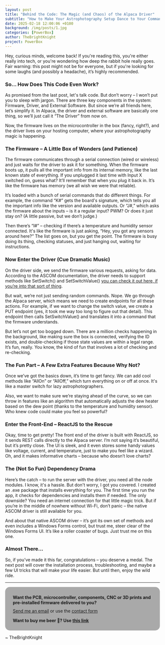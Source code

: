 ```yaml
---
layout: post
title: "Behind the Code: The Magic (and Chaos) of the Alpaca Driver"
subtitle: "How to Make Your Astrophotography Setup Dance to Your Command Without Losing Your Mind"
date: 2025-02-18 12:00:06 +0100
background: /img/posts/1.jpg
categories: [PowerBox]
author: TheBrightKnight
project: PowerBox
---
```


<link rel="stylesheet"
        href="https://cdnjs.cloudflare.com/ajax/libs/highlight.js/10.0.3/styles/default.min.css">
<script src="https://cdnjs.cloudflare.com/ajax/libs/highlight.js/10.0.3/highlight.min.js"></script>
<script>hljs.initHighlightingOnLoad();</script>

Hey, curious minds, welcome back! If you're reading this, you're either really into tech, or you're wondering how deep the rabbit hole really goes. Fair warning: this post might not be for everyone, but if you're looking for some laughs (and possibly a headache), it’s highly recommended.

### So... How Does This Code Even Work?

As promised from the last post, let's talk code. But don’t worry – I won’t put you to sleep with jargon. There are three key components in the system: Firmware, Driver, and External Software. But since we’re all friends here, let’s simplify it. In Alpaca, the driver and external software are basically one thing, so we’ll just call it “The Driver” from now on.

Now, the firmware lives on the microcontroller in the box (fancy, right?), and the driver lives on your hosting computer, where your astrophotography magic is happening.

### The Firmware – A Little Box of Wonders (and Patience)

The firmware communicates through a serial connection (wired or wireless) and just waits for the driver to ask it for something. When the firmware boots up, it pulls all the important info from its internal memory, like the last known state of everything. If you unplugged it last time with Input X switched on, guess what? It’ll remember that when you plug it back in. It’s like the firmware has memory (we all wish we were that reliable).

It’s loaded with a bunch of serial commands that do different things. For example, the command “K#” gets the board's signature, which tells you all the important info like the version and available outputs. Or “J#,” which asks the firmware about the inputs – is it a regular input? PWM? Or does it just stay on? (A little passive, but we don’t judge.)

Then there’s “I#” – checking if there’s a temperature and humidity sensor connected. It's like the firmware is just asking, “Hey, you got any sensors around here?” The list goes on, but you get the point. The firmware is busy doing its thing, checking statuses, and just hanging out, waiting for instructions.

### Now Enter the Driver (Cue Dramatic Music)

On the driver side, we send the firmware various requests, asking for data. According to the ASCOM documentation, the driver needs to support methods like SetSwitch() and SetSwitchValue() [you can check it out here, if you’re into that sort of thing](https://ascom-standards.org/Help/Developer/html/M_ASCOM_DriverAccess_Switch_SetSwitch.htm).

But wait, we’re not just sending random commands. Nope. We go through the Alpaca server, which means we need to create endpoints for all these actions. For example, if we want to change the switch value, we create a PUT endpoint (yes, it took me way too long to figure out that detail). This endpoint then calls SetSwitchValue() and translates it into a command that the firmware understands.

But let’s not get too bogged down. There are a million checks happening in the background, like making sure the box is connected, verifying the ID exists, and double-checking if those state values are within a legal range. It’s fun, really. You know, the kind of fun that involves a lot of checking and re-checking.

### The Fun Part – A Few Extra Features Because Why Not?

Once we’ve got the basics down, it’s time to get fancy. We can add cool methods like “AllOn” or “AllOff,” which turn everything on or off at once. It's like a master switch for lazy astrophotographers.

Also, we want to make sure we’re staying ahead of the curve, so we can throw in features like an algorithm that automatically adjusts the dew heater based on the dew point (thanks to the temperature and humidity sensor). Who knew code could make you feel so powerful?

### Enter the Front-End – ReactJS to the Rescue

Okay, time to get pretty! The front end of the driver is built with ReactJS, so it sends REST calls directly to the Alpaca server. I’m not saying it’s beautiful, but it’s pretty close. The UI is sleek, and it even stores some handy values like voltage, current, and temperature, just to make you feel like a wizard. Oh, and it makes informative charts – because who doesn’t love charts?

### The (Not So Fun) Dependency Drama

Here’s the catch – to run the server with the driver, you need all the node modules. I know, it's a hassle. But don't worry, I got you covered. I created an .exe package that installs everything for you. The first time you run the app, it checks for dependencies and installs them if needed. The only downside? You need an internet connection for that little magic trick. But if you’re in the middle of nowhere without Wi-Fi, don’t panic – the native ASCOM driver is still available for you.

And about that native ASCOM driver – it’s got its own set of methods and even includes a Windows Forms control, but trust me, steer clear of the Windows Forms UI. It’s like a roller coaster of bugs. Just trust me on this one.

### Almost There...

So, if you’ve made it this far, congratulations – you deserve a medal. The next post will cover the installation process, troubleshooting, and maybe a few UI tricks that will make your life easier. But until then, enjoy the wild ride.

---

<div style="background: darkgray;padding: 25px; padding-bottom: 10px; border-radius: 15px;">
<font style="font-weight: bold">Want the PCB, microcontroller, components, CNC or 3D prints and pre-installed firmware delivered to you?</font> 
<p style="margin-top: 10px"><a href="mailto:TheBrightKnight@duck.com"><u>Send me an email</u></a> or use the <a href="/contact"><u>contact form</u></a></p>

<p style="margin-top: 10px; font-weight: bold">Want to buy me beer 🍻? Use <a href="https://www.paypal.com/paypalme/TheBrightNight?country.x=DE&locale.x=en_US" target="_blank"><u>this link</u></a></p>
</div>

~ TheBrightKnight
